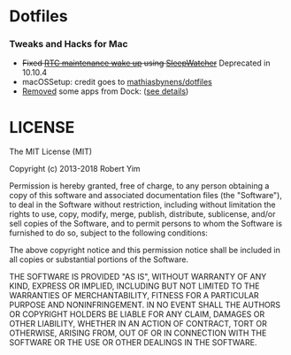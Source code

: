 # Dotfiles

### Tweaks and Hacks for Mac

* ~~Fixed [RTC maintenance wake up][1] using [SleepWatcher][2]~~ Deprecated in 10.10.4
* macOSSetup: credit goes to [mathiasbynens/dotfiles][3]
* [Removed][4] some apps from Dock: ([see details][5])

[1]: http://www.insanelymac.com/forum/topic/300072-wake-reason-rtc-alarm-how-to-deactivate/page-5
[2]: http://t.cn/Rz2WFkq
[3]: https://github.com/mathiasbynens/dotfiles/blob/master/.macos
[4]: https://gist.github.com/RobertYan/2b604886d6198b092126
[5]: https://developer.apple.com/library/ios/documentation/General/Reference/InfoPlistKeyReference/Articles/LaunchServicesKeys.html


# LICENSE
The MIT License (MIT)

Copyright (c) 2013-2018 Robert Yim

Permission is hereby granted, free of charge, to any person obtaining a copy
of this software and associated documentation files (the "Software"), to deal
in the Software without restriction, including without limitation the rights
to use, copy, modify, merge, publish, distribute, sublicense, and/or sell
copies of the Software, and to permit persons to whom the Software is
furnished to do so, subject to the following conditions:

The above copyright notice and this permission notice shall be included in
all copies or substantial portions of the Software.

THE SOFTWARE IS PROVIDED "AS IS", WITHOUT WARRANTY OF ANY KIND, EXPRESS OR
IMPLIED, INCLUDING BUT NOT LIMITED TO THE WARRANTIES OF MERCHANTABILITY,
FITNESS FOR A PARTICULAR PURPOSE AND NONINFRINGEMENT. IN NO EVENT SHALL THE
AUTHORS OR COPYRIGHT HOLDERS BE LIABLE FOR ANY CLAIM, DAMAGES OR OTHER
LIABILITY, WHETHER IN AN ACTION OF CONTRACT, TORT OR OTHERWISE, ARISING FROM,
OUT OF OR IN CONNECTION WITH THE SOFTWARE OR THE USE OR OTHER DEALINGS IN
THE SOFTWARE.

